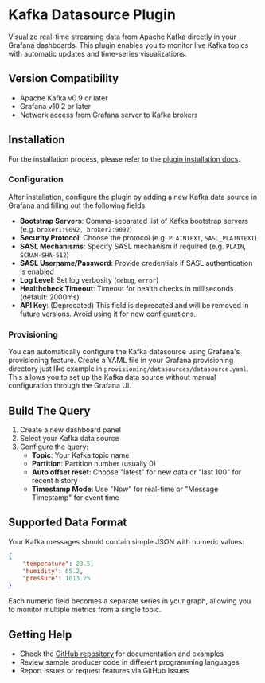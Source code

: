 # Kafka Datasource Plugin

Visualize real-time streaming data from Apache Kafka directly in your Grafana dashboards. This plugin enables you to monitor live Kafka topics with automatic updates and time-series visualizations.

## Version Compatibility

- Apache Kafka v0.9 or later
- Grafana v10.2 or later
- Network access from Grafana server to Kafka brokers

## Installation

For the installation process, please refer to the [plugin installation docs](https://grafana.com/docs/grafana/latest/administration/plugin-management/).

### Configuration

After installation, configure the plugin by adding a new Kafka data source in Grafana and filling out the following fields:

- **Bootstrap Servers**: Comma-separated list of Kafka bootstrap servers (e.g. `broker1:9092, broker2:9092`)
- **Security Protocol**: Choose the protocol (e.g. `PLAINTEXT`, `SASL_PLAINTEXT`)
- **SASL Mechanisms**: Specify SASL mechanism if required (e.g. `PLAIN`, `SCRAM-SHA-512`)
- **SASL Username/Password**: Provide credentials if SASL authentication is enabled
- **Log Level**: Set log verbosity (`debug`, `error`)
- **Healthcheck Timeout**: Timeout for health checks in milliseconds (default: 2000ms)
- **API Key**: (Deprecated) This field is deprecated and will be removed in future versions. Avoid using it for new configurations.

### Provisioning

You can automatically configure the Kafka datasource using Grafana's provisioning feature. Create a YAML file in your Grafana provisioning directory just like example in `provisioning/datasources/datasource.yaml`. This allows you to set up the Kafka data source without manual configuration through the Grafana UI.

## Build The Query

1. Create a new dashboard panel
2. Select your Kafka data source
3. Configure the query:
   - **Topic**: Your Kafka topic name
   - **Partition**: Partition number (usually 0)
   - **Auto offset reset**: Choose "latest" for new data or "last 100" for recent history
   - **Timestamp Mode**: Use "Now" for real-time or "Message Timestamp" for event time

## Supported Data Format

Your Kafka messages should contain simple JSON with numeric values:

```json
{
    "temperature": 23.5,
    "humidity": 65.2,
    "pressure": 1013.25
}
```

Each numeric field becomes a separate series in your graph, allowing you to monitor multiple metrics from a single topic.

## Getting Help

- Check the [GitHub repository](https://github.com/hoptical/grafana-kafka-datasource) for documentation and examples
- Review sample producer code in different programming languages
- Report issues or request features via GitHub Issues
